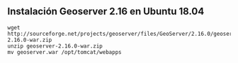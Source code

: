 ## Instalación Geoserver 2.16 en Ubuntu 18.04

```
wget http://sourceforge.net/projects/geoserver/files/GeoServer/2.16.0/geoserver-2.16.0-war.zip
unzip geoserver-2.16.0-war.zip
mv geoserver.war /opt/tomcat/webapps
```
